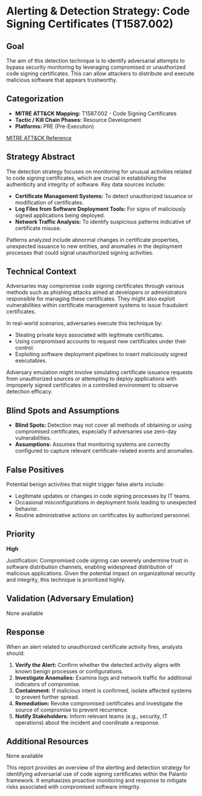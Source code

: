 # Alerting & Detection Strategy: Code Signing Certificates (T1587.002)

## Goal
The aim of this detection technique is to identify adversarial attempts to bypass security monitoring by leveraging compromised or unauthorized code signing certificates. This can allow attackers to distribute and execute malicious software that appears trustworthy.

## Categorization

- **MITRE ATT&CK Mapping:** T1587.002 - Code Signing Certificates
- **Tactic / Kill Chain Phases:** Resource Development
- **Platforms:** PRE (Pre-Execution)

[MITRE ATT&CK Reference](https://attack.mitre.org/techniques/T1587/002)

## Strategy Abstract

The detection strategy focuses on monitoring for unusual activities related to code signing certificates, which are crucial in establishing the authenticity and integrity of software. Key data sources include:

- **Certificate Management Systems:** To detect unauthorized issuance or modification of certificates.
- **Log Files from Software Deployment Tools:** For signs of maliciously signed applications being deployed.
- **Network Traffic Analysis:** To identify suspicious patterns indicative of certificate misuse.

Patterns analyzed include abnormal changes in certificate properties, unexpected issuance to new entities, and anomalies in the deployment processes that could signal unauthorized signing activities.

## Technical Context

Adversaries may compromise code signing certificates through various methods such as phishing attacks aimed at developers or administrators responsible for managing these certificates. They might also exploit vulnerabilities within certificate management systems to issue fraudulent certificates. 

In real-world scenarios, adversaries execute this technique by:

- Stealing private keys associated with legitimate certificates.
- Using compromised accounts to request new certificates under their control.
- Exploiting software deployment pipelines to insert maliciously signed executables.

Adversary emulation might involve simulating certificate issuance requests from unauthorized sources or attempting to deploy applications with improperly signed certificates in a controlled environment to observe detection efficacy.

## Blind Spots and Assumptions

- **Blind Spots:** Detection may not cover all methods of obtaining or using compromised certificates, especially if adversaries use zero-day vulnerabilities.
- **Assumptions:** Assumes that monitoring systems are correctly configured to capture relevant certificate-related events and anomalies.

## False Positives

Potential benign activities that might trigger false alerts include:

- Legitimate updates or changes in code signing processes by IT teams.
- Occasional misconfigurations in deployment tools leading to unexpected behavior.
- Routine administrative actions on certificates by authorized personnel.

## Priority
**High**

Justification: Compromised code signing can severely undermine trust in software distribution channels, enabling widespread distribution of malicious applications. Given the potential impact on organizational security and integrity, this technique is prioritized highly.

## Validation (Adversary Emulation)

None available

## Response

When an alert related to unauthorized certificate activity fires, analysts should:

1. **Verify the Alert:** Confirm whether the detected activity aligns with known benign processes or configurations.
2. **Investigate Anomalies:** Examine logs and network traffic for additional indicators of compromise.
3. **Containment:** If malicious intent is confirmed, isolate affected systems to prevent further spread.
4. **Remediation:** Revoke compromised certificates and investigate the source of compromise to prevent recurrence.
5. **Notify Stakeholders:** Inform relevant teams (e.g., security, IT operations) about the incident and coordinate a response.

## Additional Resources

None available

This report provides an overview of the alerting and detection strategy for identifying adversarial use of code signing certificates within the Palantir framework. It emphasizes proactive monitoring and response to mitigate risks associated with compromised software integrity.